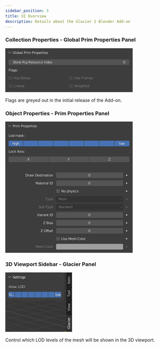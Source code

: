 ```yaml
---
sidebar_position: 3
title: UI Overview
description: Details about the Glacier 2 Blender Add-on
---
```


### Collection Properties - Global Prim Properties Panel

![Screnshot of Global Prim Properties Panel](../assets/blender/ui_overview/blender_global_prim_properties.png)

Flags are greyed out in the initial release of the Add-on.

### Object Properties - Prim Properties Panel

![Screnshot of Prim Properties Panel](../assets/blender/ui_overview/blender_prim_properties.png)

### 3D Viewport Sidebar - Glacier Panel

![Screenshot of 3D Viewport Sidebar Glacier Panel](../assets/blender/ui_overview/blender_3d_viewport_sidebar.png)

Control which LOD levels of the mesh will be shown in the 3D viewport.

